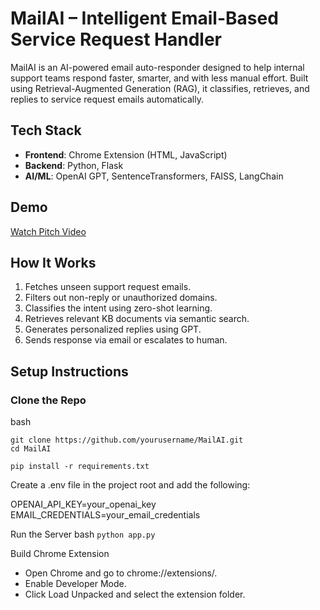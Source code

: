 # MailAI – Intelligent Email-Based Service Request Handler

MailAI is an AI-powered email auto-responder designed to help internal support teams respond faster, smarter, and with less manual effort. Built using Retrieval-Augmented Generation (RAG), it classifies, retrieves, and replies to service request emails automatically.

## Tech Stack

- **Frontend**: Chrome Extension (HTML, JavaScript)
- **Backend**: Python, Flask
- **AI/ML**: OpenAI GPT, SentenceTransformers, FAISS, LangChain

## Demo

[Watch Pitch Video](https://www.youtube.com/watch?v=oTZ-wOFbeWU)

## How It Works

1. Fetches unseen support request emails.
2. Filters out non-reply or unauthorized domains.
3. Classifies the intent using zero-shot learning.
4. Retrieves relevant KB documents via semantic search.
5. Generates personalized replies using GPT.
6. Sends response via email or escalates to human.

## Setup Instructions

### Clone the Repo
bash
```
git clone https://github.com/yourusername/MailAI.git
cd MailAI

pip install -r requirements.txt
```
Create a .env file in the project root and add the following:

OPENAI_API_KEY=your_openai_key
EMAIL_CREDENTIALS=your_email_credentials

Run the Server
bash
```python app.py```

Build Chrome Extension
- Open Chrome and go to chrome://extensions/.
- Enable Developer Mode.
- Click Load Unpacked and select the extension folder.

